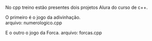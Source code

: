 No cpp treino estão presentes dois projetos Alura do curso de c++.

O primeiro é o jogo da adivinhação. <br>
 arquivo: numerologico.cpp
 
E o outro o jogo da Forca.
arquivo: forcas.cpp
